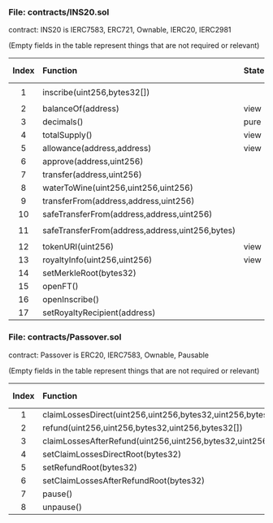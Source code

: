 ### File: contracts/INS20.sol

contract: INS20 is IERC7583, ERC721, Ownable, IERC20, IERC2981

(Empty fields in the table represent things that are not required or relevant)


| Index | Function | StateMutability | Modifier | Param Check | IsUserInterface | Unit Test | Miscellaneous |
| :-: | :----- | :-- | :------ | :--- | :--- | :--- | :------ |
|1|inscribe(uint256,bytes32[])||`recordSlot(address(0), msg.sender, tokenId)`| | Yes | <font color="green">Passed</font> | |
|2|balanceOf(address)|view|| | | <font color="green">Passed</font> | |
|3|decimals()|pure|| | | <font color="green">Passed</font> | |
|4|totalSupply()|view|| | | <font color="green">Passed</font> | |
|5|allowance(address,address)|view|| | | <font color="green">Passed</font> | |
|6|approve(address,uint256)||| | Yes | <font color="green">Passed</font> | |
|7|transfer(address,uint256)||| | Yes | <font color="green">Passed</font> | |
|8|waterToWine(uint256,uint256,uint256)||| | Yes | <font color="green">Passed</font> | |
|9|transferFrom(address,address,uint256)||| | Yes | <font color="green">Passed</font> | |
|10|safeTransferFrom(address,address,uint256)||| | Yes | <font color="green">Passed</font> | |
|11|safeTransferFrom(address,address,uint256,bytes)||`recordSlot(from, to, tokenId)`| | Yes | <font color="green">Passed</font> | |
|12|tokenURI(uint256)|view|| | | <font color="green">Passed</font> | |
|13|royaltyInfo(uint256,uint256)|view|| | | <font color="green">Passed</font> | |
|14|setMerkleRoot(bytes32)||`onlyOwner`| | | <font color="green">Passed</font> | |
|15|openFT()||`onlyOwner`| | | <font color="green">Passed</font> | |
|16|openInscribe()||`onlyOwner`| | | <font color="green">Passed</font> | |
|17|setRoyaltyRecipient(address)||`onlyOwner`| | | <font color="green">Passed</font> | |





### File: contracts/Passover.sol

contract: Passover is ERC20, IERC7583, Ownable, Pausable

(Empty fields in the table represent things that are not required or relevant)


| Index | Function | StateMutability | Modifier | Param Check | IsUserInterface | Unit Test | Miscellaneous |
| :-: | :----- | :-- | :------ | :--- | :--- | :--- | :------ |
|1|claimLossesDirect(uint256,uint256,bytes32,uint256,bytes32[])||`whenNotPaused`| | Yes | <font color="green">Passed</font> | |
|2|refund(uint256,uint256,bytes32,uint256,bytes32[])|payable|`whenNotPaused`| | Yes | <font color="green">Passed</font> | |
|3|claimLossesAfterRefund(uint256,uint256,bytes32,uint256,bytes32[])||`whenNotPaused`| | Yes | <font color="green">Passed</font> | |
|4|setClaimLossesDirectRoot(bytes32)||`onlyOwner`| | | <font color="green">Passed</font> | |
|5|setRefundRoot(bytes32)||`onlyOwner`| | | <font color="green">Passed</font> | |
|6|setClaimLossesAfterRefundRoot(bytes32)||`onlyOwner`| | | <font color="green">Passed</font> | |
|7|pause()||`onlyOwner`| | | <font color="green">Passed</font> | |
|8|unpause()||`onlyOwner`| | | <font color="green">Passed</font> | |




